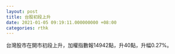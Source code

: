 ```yaml
---
layout: post
title: 台股初段上升
date: 2021-01-05 09:19:11.000000000 +08:00
categories: rthk
---
```


台灣股市在開市初段上升，加權指數報14942點，升40點，升幅0.27%。
